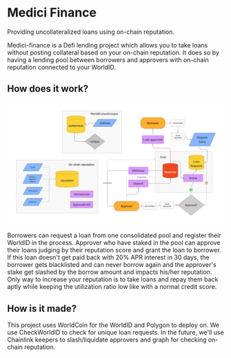 # Medici Finance

Providing uncollateralized loans using on-chain reputation.

Medici-finance is a Defi lending project which allows you to take loans without posting collateral based on your on-chain reputation. It does so by having a lending pool between borrowers and approvers with on-chain reputation connected to your WorldID.

## How does it work?

![medici diagram](medici-design.png)

Borrowers can request a loan from one consolidated pool and register their WorldID in the process. Approver who have staked in the pool can approve their loans judging by their reputation score and grant the loan to borrower. If this loan doesn't get paid back with 20% APR interest in 30 days, the borrower gets blacklisted and can never borrow again and the approver's stake get slashed by the borrow amount and impacts his/her reputation. Only way to increase your reputation is to take loans and repay them back aptly while keeping the utilization ratio low like with a normal credit score.

## How is it made?

This project uses WorldCoin for the WorldID and Polygon to deploy on. We use CheckWorldID to check for unique loan requests. In the future, we'll use Chainlink keepers to slash/liquidate approvers and graph for checking on-chain reputation.
